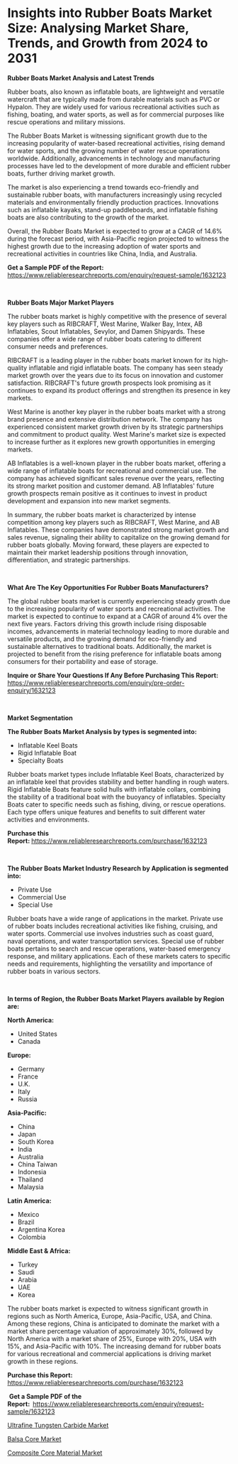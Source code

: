 <p><h1>Insights into Rubber Boats Market Size: Analysing Market Share, Trends, and Growth from 2024 to 2031</h1></p><p><strong>Rubber Boats Market Analysis and Latest Trends</strong></p>
<p><p>Rubber boats, also known as inflatable boats, are lightweight and versatile watercraft that are typically made from durable materials such as PVC or Hypalon. They are widely used for various recreational activities such as fishing, boating, and water sports, as well as for commercial purposes like rescue operations and military missions.</p><p>The Rubber Boats Market is witnessing significant growth due to the increasing popularity of water-based recreational activities, rising demand for water sports, and the growing number of water rescue operations worldwide. Additionally, advancements in technology and manufacturing processes have led to the development of more durable and efficient rubber boats, further driving market growth.</p><p>The market is also experiencing a trend towards eco-friendly and sustainable rubber boats, with manufacturers increasingly using recycled materials and environmentally friendly production practices. Innovations such as inflatable kayaks, stand-up paddleboards, and inflatable fishing boats are also contributing to the growth of the market.</p><p>Overall, the Rubber Boats Market is expected to grow at a CAGR of 14.6% during the forecast period, with Asia-Pacific region projected to witness the highest growth due to the increasing adoption of water sports and recreational activities in countries like China, India, and Australia.</p></p>
<p><strong>Get a Sample PDF of the Report:&nbsp;</strong> <a href="https://www.reliableresearchreports.com/enquiry/request-sample/1632123">https://www.reliableresearchreports.com/enquiry/request-sample/1632123</a></p>
<p>&nbsp;</p>
<p><strong>Rubber Boats Major Market Players</strong></p>
<p><p>The rubber boats market is highly competitive with the presence of several key players such as RIBCRAFT, West Marine, Walker Bay, Intex, AB Inflatables, Scout Inflatables, Sevylor, and Damen Shipyards. These companies offer a wide range of rubber boats catering to different consumer needs and preferences.</p><p>RIBCRAFT is a leading player in the rubber boats market known for its high-quality inflatable and rigid inflatable boats. The company has seen steady market growth over the years due to its focus on innovation and customer satisfaction. RIBCRAFT's future growth prospects look promising as it continues to expand its product offerings and strengthen its presence in key markets.</p><p>West Marine is another key player in the rubber boats market with a strong brand presence and extensive distribution network. The company has experienced consistent market growth driven by its strategic partnerships and commitment to product quality. West Marine's market size is expected to increase further as it explores new growth opportunities in emerging markets.</p><p>AB Inflatables is a well-known player in the rubber boats market, offering a wide range of inflatable boats for recreational and commercial use. The company has achieved significant sales revenue over the years, reflecting its strong market position and customer demand. AB Inflatables' future growth prospects remain positive as it continues to invest in product development and expansion into new market segments.</p><p>In summary, the rubber boats market is characterized by intense competition among key players such as RIBCRAFT, West Marine, and AB Inflatables. These companies have demonstrated strong market growth and sales revenue, signaling their ability to capitalize on the growing demand for rubber boats globally. Moving forward, these players are expected to maintain their market leadership positions through innovation, differentiation, and strategic partnerships.</p></p>
<p>&nbsp;</p>
<p><strong>What Are The Key Opportunities For Rubber Boats Manufacturers?</strong></p>
<p><p>The global rubber boats market is currently experiencing steady growth due to the increasing popularity of water sports and recreational activities. The market is expected to continue to expand at a CAGR of around 4% over the next five years. Factors driving this growth include rising disposable incomes, advancements in material technology leading to more durable and versatile products, and the growing demand for eco-friendly and sustainable alternatives to traditional boats. Additionally, the market is projected to benefit from the rising preference for inflatable boats among consumers for their portability and ease of storage.</p></p>
<p><strong>Inquire or Share Your Questions If Any Before Purchasing This Report:</strong> <a href="https://www.reliableresearchreports.com/enquiry/pre-order-enquiry/1632123">https://www.reliableresearchreports.com/enquiry/pre-order-enquiry/1632123</a></p>
<p>&nbsp;</p>
<p><strong>Market Segmentation</strong></p>
<p><strong>The Rubber Boats Market Analysis by types is segmented into:</strong></p>
<p><ul><li>Inflatable Keel Boats</li><li>Rigid Inflatable Boat</li><li>Specialty Boats</li></ul></p>
<p><p>Rubber boats market types include Inflatable Keel Boats, characterized by an inflatable keel that provides stability and better handling in rough waters. Rigid Inflatable Boats feature solid hulls with inflatable collars, combining the stability of a traditional boat with the buoyancy of inflatables. Specialty Boats cater to specific needs such as fishing, diving, or rescue operations. Each type offers unique features and benefits to suit different water activities and environments.</p></p>
<p><strong>Purchase this Report:&nbsp;</strong><a href="https://www.reliableresearchreports.com/purchase/1632123">https://www.reliableresearchreports.com/purchase/1632123</a></p>
<p>&nbsp;</p>
<p><strong>The Rubber Boats Market Industry Research by Application is segmented into:</strong></p>
<p><ul><li>Private Use</li><li>Commercial Use</li><li>Special Use</li></ul></p>
<p><p>Rubber boats have a wide range of applications in the market. Private use of rubber boats includes recreational activities like fishing, cruising, and water sports. Commercial use involves industries such as coast guard, naval operations, and water transportation services. Special use of rubber boats pertains to search and rescue operations, water-based emergency response, and military applications. Each of these markets caters to specific needs and requirements, highlighting the versatility and importance of rubber boats in various sectors.</p></p>
<p>&nbsp;</p>
<p><strong>In terms of Region, the Rubber Boats Market Players available by Region are:</strong></p>
<p>
    <p> <strong> North America: </strong>
        <ul>
            <li>United States</li>
            <li>Canada</li>
        </ul>
        </p> 
    <p> <strong> Europe: </strong>
        <ul>
            <li>Germany</li>
            <li>France</li>
            <li>U.K.</li>
            <li>Italy</li>
            <li>Russia</li>
        </ul>
        </p> 
    <p> <strong> Asia-Pacific: </strong>
        <ul>
            <li>China</li>
            <li>Japan</li>
            <li>South Korea</li>
            <li>India</li>
            <li>Australia</li>
            <li>China Taiwan</li>
            <li>Indonesia</li>
            <li>Thailand</li>
            <li>Malaysia</li>
        </ul>
        </p> 
    <p> <strong> Latin America: </strong>
        <ul>
            <li>Mexico</li>
            <li>Brazil</li>
            <li>Argentina Korea</li>
            <li>Colombia</li>
        </ul>
        </p> 
    <p> <strong> Middle East & Africa: </strong>
        <ul>
            <li>Turkey</li>
            <li>Saudi</li>
            <li>Arabia</li>
            <li>UAE</li>
            <li>Korea</li>
        </ul>
    </p>
    </p>
<p><p>The rubber boats market is expected to witness significant growth in regions such as North America, Europe, Asia-Pacific, USA, and China. Among these regions, China is anticipated to dominate the market with a market share percentage valuation of approximately 30%, followed by North America with a market share of 25%, Europe with 20%, USA with 15%, and Asia-Pacific with 10%. The increasing demand for rubber boats for various recreational and commercial applications is driving market growth in these regions.</p></p>
<p><strong>Purchase this Report: </strong><a href="https://www.reliableresearchreports.com/purchase/1632123">https://www.reliableresearchreports.com/purchase/1632123</a></p>
<p>&nbsp;<strong>Get a Sample PDF of the Report:&nbsp;&nbsp;</strong><a href="https://www.reliableresearchreports.com/enquiry/request-sample/1632123">https://www.reliableresearchreports.com/enquiry/request-sample/1632123</a></p>
<p><strong></strong></p>
<p><p><a href="https://view.publitas.com/reportprime-1/ultrafine-tungsten-carbide-market-size-market-trends-and-growth-outlook-forecasted-for-period-from-2023-to-2030/">Ultrafine Tungsten Carbide Market</a></p><p><a href="https://view.publitas.com/reportprime-1/balsa-core-market-size-growth-and-forecast-from-2023-2030/">Balsa Core Market</a></p><p><a href="https://view.publitas.com/reportprime-1/composite-core-material-market-size-share-trends-analysis-report-by-application-regional-outlook-competitive-strategies-and-segment-forecasts-2023-2030/">Composite Core Material Market</a></p></p>